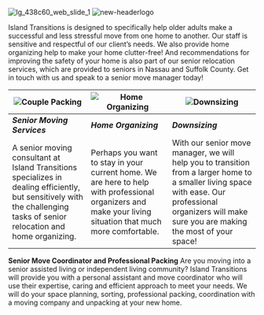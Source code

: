  

<!---
themazzas/themazzas is a ✨ special ✨ repository because its `README.md` (this file) appears on your GitHub profile.
You can click the Preview link to take a look at your changes.
--->
![lg_438c60_web_slide_1](https://user-images.githubusercontent.com/107706171/174341055-921cd7dc-98a5-4c8f-85ab-d611c6543701.png)
![new-headerlogo](https://user-images.githubusercontent.com/107706171/176006462-b3554b02-dc5b-4f1e-8114-924afd88b77b.png)

Island Transitions is designed to specifically help older adults make a successful and less stressful move from one home to another. Our staff is sensitive and respectful of our client’s needs. We also provide home organizing help to make your home clutter-free! And recommendations for improving the safety of your home is also part of our senior relocation services, which are provided to seniors in Nassau and Suffolk County. Get in touch with us and speak to a senior move manager today!


|![Couple Packing](https://user-images.githubusercontent.com/107706171/174702617-c77586fa-a141-4825-9923-2b4d1ab87574.png)| ![Home Organizing](https://user-images.githubusercontent.com/107706171/176001947-cf62f5c8-298d-4b8b-81f1-dd33654dbe5f.png) | ![Downsizing](https://user-images.githubusercontent.com/107706171/176002167-fa2cae48-4f9a-4f76-ae47-3d75dec74c1d.png) |
|-----------|-------------|-----------|
|***Senior Moving Services***|***Home Organizing***|***Downsizing***|
|A senior moving consultant at Island Transitions specializes in dealing efficiently, but sensitively with the challenging tasks of senior relocation and home organizing.|Perhaps you want to stay in your current home. We are here to help with professional organizers and make your living situation that much more comfortable.|With our senior move manager, we will help you to transition from a larger home to a smaller living space with ease. Our professional organizers will make sure you are making the most of your space!|

**Senior Move Coordinator and Professional Packing**
Are you moving into a senior assisted living or independent living community? Island Transitions will provide you with a personal assistant and move coordinator who will use their expertise, caring and efficient approach to meet your needs. We will do your space planning, sorting, professional packing, coordination with a moving company and unpacking at your new home.





